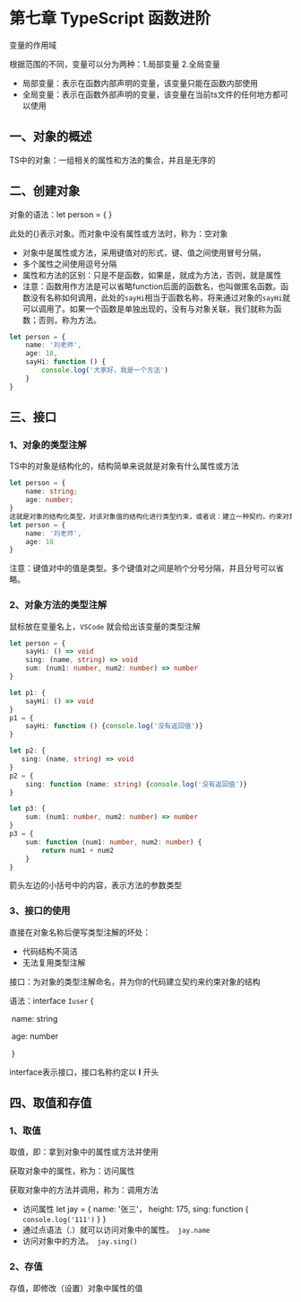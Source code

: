 # 第七章 TypeScript 函数进阶

变量的作用域

根据范围的不同，变量可以分为两种：1.局部变量  2.全局变量

- 局部变量：表示在函数内部声明的变量，该变量只能在函数内部使用
- 全局变量：表示在函数外部声明的变量，该变量在当前ts文件的任何地方都可以使用

## 一、对象的概述

TS中的对象：一组相关的属性和方法的集合，并且是无序的

## 二、创建对象

对象的语法：let person = { }

此处的{}表示对象。而对象中没有属性或方法时，称为：空对象

- 对象中是属性或方法，采用键值对的形式，键、值之间使用冒号分隔，
- 多个属性之间使用逗号分隔
- 属性和方法的区别：只是不是函数，如果是，就成为方法，否则，就是属性
- 注意：函数用作方法是可以省略function后面的函数名，也叫做匿名函数。函数没有名称如何调用，此处的`sayHi`相当于函数名称，将来通过对象的`sayHi`就可以调用了。如果一个函数是单独出现的，没有与对象关联，我们就称为函数；否则，称为方法。

```typescript
let person = {
	name: '刘老师',
	age: 18,
	sayHi: function () {
		console.log('大家好，我是一个方法')
	}
}
```

## 三、接口

### 1、对象的类型注解

TS中的对象是结构化的，结构简单来说就是对象有什么属性或方法

```typescript
let person = {
	name: string;
	age: number;
}
这就是对象的结构化类型，对该对象值的结构化进行类型约束，或者说：建立一种契约，约束对象的结构。
let person = {
	name: '刘老师',
	age: 18
}
```

注意：键值对中的值是类型。多个键值对之间是哟个分号分隔，并且分号可以省略。

### 2、对象方法的类型注解

鼠标放在变量名上，`VSCode` 就会给出该变量的类型注解

```typescript
let person = {
	sayHi: () => void
	sing: (name, string) => void
	sum: (num1: number, num2: number) => number
}

let p1: {
    sayHi: () => void
}
p1 = {
    sayHi: function () {console.log('没有返回值')}
}

let p2: {
   sing: (name, string) => void
}
p2 = {
    sing: function (name: string) {console.log('没有返回值')}
}

let p3: {
    sum: (num1: number, num2: number) => number   
}
p3 = {
    sum: function (num1: number, num2: number) {
    	return num1 + num2    
    }
}
```

箭头左边的小括号中的内容，表示方法的参数类型

### 3、接口的使用

直接在对象名称后便写类型注解的坏处：

- 代码结构不简洁
- 无法复用类型注解

接口：为对象的类型注解命名，并为你的代码建立契约来约束对象的结构

语法：interface `Iuser` {

​				name: string

​				age: number

​			}

interface表示接口，接口名称约定以   **I**   开头

## 四、取值和存值

### 1、取值

取值，即：拿到对象中的属性或方法并使用

获取对象中的属性，称为：访问属性

获取对象中的方法并调用，称为：调用方法

- 访问属性  let jay = { name: '张三'， height: 175, sing: function { `console.log('111')` }  }
- 通过点语法（.）就可以访问对象中的属性。` jay.name`
- 访问对象中的方法。` jay.sing()`

### 2、存值

存值，即修改（设置）对象中属性的值

